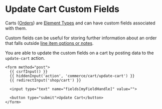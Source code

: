 # Update Cart Custom Fields

Carts ([Orders](orders-carts.md)) are [Element Types](https://craftcms.com/docs/3.x/extend/element-types.html) and can have custom fields associated with them.

Custom fields can be useful for storing further information about an order that falls outside [line item options or notes](adding-to-and-updating-the-cart.md#line-item-options-and-notes).

You are able to update the custom fields on a cart by posting data to the `update-cart` action.

```twig
<form method="post">
  {{ csrfInput() }}
  {{ hiddenInput('action', 'commerce/cart/update-cart') }}
  {{ redirectInput('shop/cart') }}

  <input type="text" name="fields[myFieldHandle]" value="">

  <button type="submit">Update Cart</button>
</form>
```
